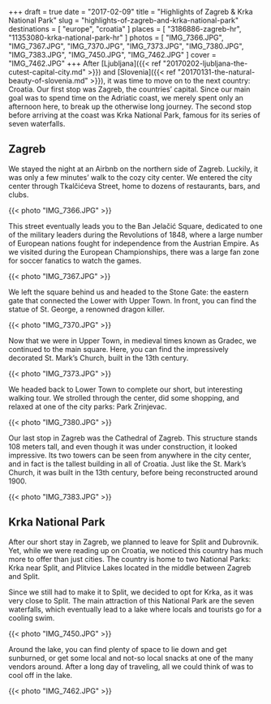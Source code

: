 +++
draft  = true
date   = "2017-02-09"
title  = "Highlights of Zagreb & Krka National Park"
slug   = "highlights-of-zagreb-and-krka-national-park"
destinations = [ "europe", "croatia" ]
places = [ "3186886-zagreb-hr", "11353080-krka-national-park-hr" ]
photos = [
  "IMG_7366.JPG", "IMG_7367.JPG", "IMG_7370.JPG", "IMG_7373.JPG", "IMG_7380.JPG",
  "IMG_7383.JPG", "IMG_7450.JPG", "IMG_7462.JPG"
]
cover = "IMG_7462.JPG"
+++
After [Ljubljana]({{< ref "20170202-ljubljana-the-cutest-capital-city.md" >}}) and [Slovenia]({{< ref "20170131-the-natural-beauty-of-slovenia.md" >}}), it was time to move on to the next country: Croatia. Our first stop was Zagreb, the countries’ capital. Since our main goal was to spend time on the Adriatic coast, we merely spent only an afternoon here, to break up the otherwise long journey. The second stop before arriving at the coast was Krka National Park, famous for its series of seven waterfalls.

<!--more-->
## Zagreb
We stayed the night at an Airbnb on the northern side of Zagreb. Luckily, it was only a few minutes’ walk to the cozy city center. We entered the city center through Tkalčićeva Street, home to dozens of restaurants, bars, and clubs.

{{< photo "IMG_7366.JPG" >}}

This street eventually leads you to the Ban Jelačić Square, dedicated to one of the military leaders during the Revolutions of 1848, where a large number of European nations fought for independence from the Austrian Empire. As we visited during the European Championships, there was a large fan zone for soccer fanatics to watch the games.

{{< photo "IMG_7367.JPG" >}}

We left the square behind us and headed to the Stone Gate: the eastern gate that connected the Lower with Upper Town. In front, you can find the statue of St. George, a renowned dragon killer.

{{< photo "IMG_7370.JPG" >}}

Now that we were in Upper Town, in medieval times known as Gradec, we continued to the main square. Here, you can find the impressively decorated St. Mark’s Church, built in the 13th century.

{{< photo "IMG_7373.JPG" >}}

We headed back to Lower Town to complete our short, but interesting walking tour. We strolled through the center, did some shopping, and relaxed at one of the city parks: Park Zrinjevac.

{{< photo "IMG_7380.JPG" >}}

Our last stop in Zagreb was the Cathedral of Zagreb. This structure stands 108 meters tall, and even though it was under construction, it looked impressive. Its two towers can be seen from anywhere in the city center, and in fact is the tallest building in all of Croatia. Just like the St. Mark’s Church, it was built in the 13th century, before being reconstructed around 1900.

{{< photo "IMG_7383.JPG" >}}

## Krka National Park
After our short stay in Zagreb, we planned to leave for Split and Dubrovnik. Yet, while we were reading up on Croatia, we noticed this country has much more to offer than just cities. The country is home to two National Parks: Krka near Split, and Plitvice Lakes located in the middle between Zagreb and Split.

Since we still had to make it to Split, we decided to opt for Krka, as it was very close to Split. The main attraction of this National Park are the seven waterfalls, which eventually lead to a lake where locals and tourists go for a cooling swim.

{{< photo "IMG_7450.JPG" >}}

Around the lake, you can find plenty of space to lie down and get sunburned, or get some local and not-so local snacks at one of the many vendors around. After a long day of traveling, all we could think of was to cool off in the lake.

{{< photo "IMG_7462.JPG" >}}